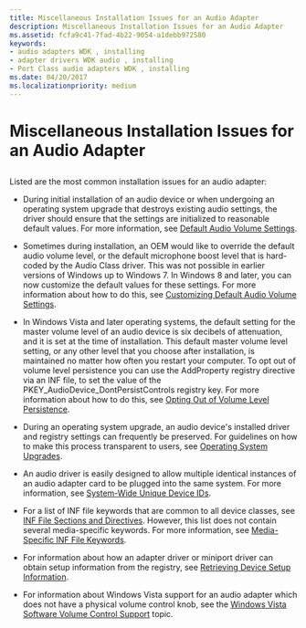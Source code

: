 ```yaml
---
title: Miscellaneous Installation Issues for an Audio Adapter
description: Miscellaneous Installation Issues for an Audio Adapter
ms.assetid: fcfa9c41-7fad-4b22-9054-a1debb972580
keywords:
- audio adapters WDK , installing
- adapter drivers WDK audio , installing
- Port Class audio adapters WDK , installing
ms.date: 04/20/2017
ms.localizationpriority: medium
---
```


# Miscellaneous Installation Issues for an Audio Adapter


## <span id="miscellaneous_installation_issues_for_an_audio_adapter"></span><span id="MISCELLANEOUS_INSTALLATION_ISSUES_FOR_AN_AUDIO_ADAPTER"></span>


Listed are the most common installation issues for an audio adapter:

-   During initial installation of an audio device or when undergoing an operating system upgrade that destroys existing audio settings, the driver should ensure that the settings are initialized to reasonable default values. For more information, see [Default Audio Volume Settings](default-audio-volume-settings.md).

-   Sometimes during installation, an OEM would like to override the default audio volume level, or the default microphone boost level that is hard-coded by the Audio Class driver. This was not possible in earlier versions of Windows up to Windows 7. In Windows 8 and later, you can now customize the default values for these settings. For more information about how to do this, see [Customizing Default Audio Volume Settings](customizing-default-audio-volume-settings.md).

-   In Windows Vista and later operating systems, the default setting for the master volume level of an audio device is six decibels of attenuation, and it is set at the time of installation. This default master volume level setting, or any other level that you choose after installation, is maintained no matter how often you restart your computer. To opt out of volume level persistence you can use the AddProperty registry directive via an INF file, to set the value of the PKEY\_AudioDevice\_DontPersistControls registry key. For more information about how to do this, see [Opting Out of Volume Level Persistence](opting-out-of-volume-level-persistence.md).

-   During an operating system upgrade, an audio device's installed driver and registry settings can frequently be preserved. For guidelines on how to make this process transparent to users, see [Operating System Upgrades](operating-system-upgrades.md).

-   An audio driver is easily designed to allow multiple identical instances of an audio adapter card to be plugged into the same system. For more information, see [System-Wide Unique Device IDs](system-wide-unique-device-ids.md).

-   For a list of INF file keywords that are common to all device classes, see [INF File Sections and Directives](https://docs.microsoft.com/windows-hardware/drivers/install/inf-file-sections-and-directives). However, this list does not contain several media-specific keywords. For more information, see [Media-Specific INF File Keywords](media-specific-inf-file-keywords.md).

-   For information about how an adapter driver or miniport driver can obtain setup information from the registry, see [Retrieving Device Setup Information](retrieving-device-setup-information.md).

-   For information about Windows Vista support for an audio adapter which does not have a physical volume control knob, see the [Windows Vista Software Volume Control Support](https://docs.microsoft.com/windows-hardware/drivers/audio/software-volume-control-support) topic.

 

 





